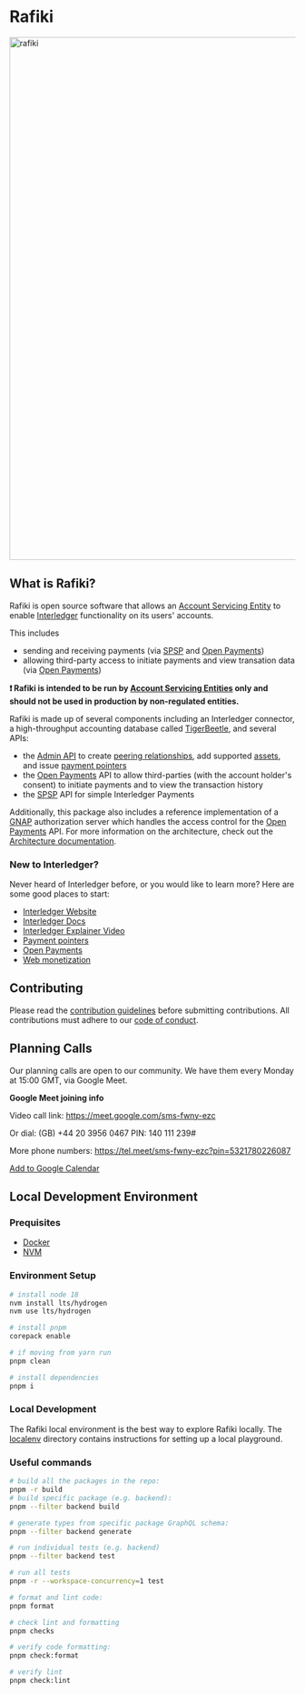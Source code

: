 # Rafiki

<img width="920" alt="rafiki" src="https://user-images.githubusercontent.com/3362563/119590055-e3347580-bd88-11eb-8ae7-958075433e48.png">

## What is Rafiki?

Rafiki is open source software that allows an [Account Servicing Entity](./docs/glossary.md#account-servicing-entity) to enable [Interledger](./docs/glossary.md#interledger-protocol) functionality on its users' accounts.

This includes

- sending and receiving payments (via [SPSP](./docs/glossary.md#simple-payments-setup-protocol-spsp) and [Open Payments](./docs/glossary.md#open-payments))
- allowing third-party access to initiate payments and view transation data (via [Open Payments](./docs/glossary.md#open-payments))

**❗ Rafiki is intended to be run by [Account Servicing Entities](./docs/glossary.md#account-servicing-entity) only and should not be used in production by non-regulated entities.**

Rafiki is made up of several components including an Interledger connector, a high-throughput accounting database called [TigerBeetle](./docs/glossary.md#tigerbeetle), and several APIs:

- the [Admin API](./docs/admin-api.md) to create [peering relationships](./docs/glossary.md#peer), add supported [assets](./docs/glossary.md#asset), and issue [payment pointers](./docs/glossary.md#payment-pointer)
- the [Open Payments](./docs/glossary.md#open-payments) API to allow third-parties (with the account holder's consent) to initiate payments and to view the transaction history
- the [SPSP](./docs/glossary.md#simple-payments-setup-protocol-spsp) API for simple Interledger Payments

Additionally, this package also includes a reference implementation of a [GNAP](./docs/glossary.md#grant-negotiation-authorization-protocol) authorization server which handles the access control for the [Open Payments](./docs/glossary.md#open-payments) API. For more information on the architecture, check out the [Architecture documentation](./docs/architecture.md).

### New to Interledger?

Never heard of Interledger before, or you would like to learn more? Here are some good places to start:

- [Interledger Website](https://interledger.org/)
- [Interledger Docs](https://interledger.org/developer-tools/get-started/overview/)
- [Interledger Explainer Video](https://twitter.com/Interledger/status/1567916000074678272)
- [Payment pointers](https://paymentpointers.org/)
- [Open Payments](https://openpayments.guide/)
- [Web monetization](https://webmonetization.org/)

## Contributing

Please read the [contribution guidelines](.github/contributing.md) before submitting contributions. All contributions must adhere to our [code of conduct](.github/code_of_conduct.md).

## Planning Calls

Our planning calls are open to our community. We have them every Monday at 15:00 GMT, via Google Meet.

**Google Meet joining info**

Video call link: https://meet.google.com/sms-fwny-ezc

Or dial: ‪(GB) +44 20 3956 0467‬ PIN: ‪140 111 239‬#

More phone numbers: https://tel.meet/sms-fwny-ezc?pin=5321780226087

[Add to Google Calendar](https://calendar.google.com/calendar/event?action=TEMPLATE&tmeid=YjN1NW5ibDloN2dua2IwM2thOWlrZXRvMTVfMjAyMzA0MTdUMTUwMDAwWiBjX2NqMDI3Z21oc3VqazkxZXZpMjRkOXB2bXQ0QGc&tmsrc=c_cj027gmhsujk91evi24d9pvmt4%40group.calendar.google.com&scp=ALL)

## Local Development Environment

### Prequisites

- [Docker](https://docs.docker.com/get-docker/)
- [NVM](https://github.com/nvm-sh/nvm)

### Environment Setup

```sh
# install node 18
nvm install lts/hydrogen
nvm use lts/hydrogen

# install pnpm
corepack enable

# if moving from yarn run
pnpm clean

# install dependencies
pnpm i
```

### Local Development

The Rafiki local environment is the best way to explore Rafiki locally. The [localenv](localenv) directory contains instructions for setting up a local playground.

### Useful commands

```sh
# build all the packages in the repo:
pnpm -r build
# build specific package (e.g. backend):
pnpm --filter backend build

# generate types from specific package GraphQL schema:
pnpm --filter backend generate

# run individual tests (e.g. backend)
pnpm --filter backend test

# run all tests
pnpm -r --workspace-concurrency=1 test

# format and lint code:
pnpm format

# check lint and formatting
pnpm checks

# verify code formatting:
pnpm check:format

# verify lint
pnpm check:lint
```

